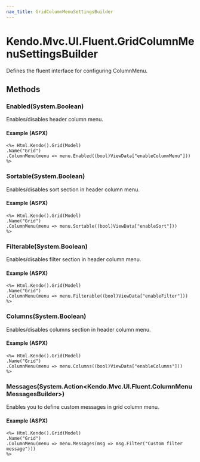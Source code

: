 ```yaml
---
nav_title: GridColumnMenuSettingsBuilder
---
```


# Kendo.Mvc.UI.Fluent.GridColumnMenuSettingsBuilder
Defines the fluent interface for configuring ColumnMenu.




## Methods


### Enabled(System.Boolean)
Enables/disables header column menu.




#### Example (ASPX)
    <%= Html.Kendo().Grid(Model)
    .Name("Grid")
    .ColumnMenu(menu => menu.Enabled((bool)ViewData["enableColumnMenu"]))
    %>


### Sortable(System.Boolean)
Enables/disables sort section in header column menu.




#### Example (ASPX)
    <%= Html.Kendo().Grid(Model)
    .Name("Grid")
    .ColumnMenu(menu => menu.Sortable((bool)ViewData["enableSort"]))
    %>


### Filterable(System.Boolean)
Enables/disables filter section in header column menu.




#### Example (ASPX)
    <%= Html.Kendo().Grid(Model)
    .Name("Grid")
    .ColumnMenu(menu => menu.Filterable((bool)ViewData["enableFilter"]))
    %>


### Columns(System.Boolean)
Enables/disables columns section in header column menu.




#### Example (ASPX)
    <%= Html.Kendo().Grid(Model)
    .Name("Grid")
    .ColumnMenu(menu => menu.Columns((bool)ViewData["enableColumns"]))
    %>


### Messages(System.Action\<Kendo.Mvc.UI.Fluent.ColumnMenuMessagesBuilder\>)
Enables you to define custom messages in grid column menu.




#### Example (ASPX)
    <%= Html.Kendo().Grid(Model)
    .Name("Grid")
    .ColumnMenu(menu => menu.Messages(msg => msg.Filter("Custom filter message")))
    %>



